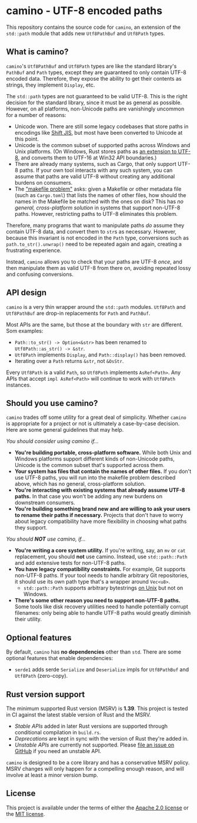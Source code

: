 # camino - UTF-8 encoded paths

This repository contains the source code for `camino`, an extension of the `std::path` module that adds new
`Utf8PathBuf` and `Utf8Path` types.

## What is camino?

`camino`'s `Utf8PathBuf` and `Utf8Path` types are like the standard library's `PathBuf` and `Path` types, except they
are guaranteed to only contain UTF-8 encoded data. Therefore, they expose the ability to get their
contents as strings, they implement `Display`, etc.

The `std::path` types are not guaranteed to be valid UTF-8. This is the right decision for the standard library,
since it must be as general as possible. However, on all platforms, non-Unicode paths are vanishingly uncommon for a
number of reasons:
* Unicode won. There are still some legacy codebases that store paths in encodings like [Shift JIS], but most
  have been converted to Unicode at this point.
* Unicode is the common subset of supported paths across Windows and Unix platforms. (On Windows, Rust stores paths
  as [an extension to UTF-8](https://simonsapin.github.io/wtf-8/), and converts them to UTF-16 at Win32
  API boundaries.)
* There are already many systems, such as Cargo, that only support UTF-8 paths. If your own tool interacts with any such
  system, you can assume that paths are valid UTF-8 without creating any additional burdens on consumers.
* The ["makefile problem"](https://www.mercurial-scm.org/wiki/EncodingStrategy#The_.22makefile_problem.22) asks: given a
  Makefile or other metadata file (such as `Cargo.toml`) that lists the names of other files, how should the names in
  the Makefile be matched with the ones on disk? This has *no general, cross-platform solution* in systems that support
  non-UTF-8 paths. However, restricting paths to UTF-8 eliminates this problem.

[Shift JIS]: https://en.wikipedia.org/wiki/Shift_JIS

Therefore, many programs that want to manipulate paths *do* assume they contain UTF-8 data, and convert them to `str`s
as  necessary. However, because this invariant is not encoded in the `Path` type, conversions such as
`path.to_str().unwrap()` need to be repeated again and again, creating a frustrating experience.

Instead, `camino` allows you to check that your paths are UTF-8 *once*, and then manipulate them
as valid UTF-8 from there on, avoiding repeated lossy and confusing conversions.

## API design

`camino` is a very thin wrapper around the `std::path` modules. `Utf8Path` and `Utf8PathBuf` are drop-in replacements
for `Path` and `PathBuf`.

Most APIs are the same, but those at the boundary with `str` are different. Som examples:
* `Path::to_str() -> Option<&str>` has been renamed to `Utf8Path::as_str() -> &str`.
* `Utf8Path` implements `Display`, and `Path::display()` has been removed.
* Iterating over a `Path` returns `&str`, not `&OsStr`.

Every `Utf8Path` is a valid `Path`, so `Utf8Path` implements `AsRef<Path>`. Any APIs that accept `impl AsRef<Path>`
will continue to work with `Utf8Path` instances.

## Should you use camino?

`camino` trades off some utility for a great deal of simplicity. Whether `camino` is appropriate for a project or not
is ultimately a case-by-case decision. Here are some general guidelines that may help.

*You should consider using camino if...*

* **You're building portable, cross-platform software.** While both Unix and Windows platforms support different kinds
  of non-Unicode paths, Unicode is the common subset that's supported across them.
* **Your system has files that contain the names of other files.** If you don't use UTF-8 paths, you will run into the
  makefile problem described above, which has no general, cross-platform solution.
* **You're interacting with existing systems that already assume UTF-8 paths.** In that case you won't be adding any new
  burdens on downstream consumers.
* **You're building something brand new and are willing to ask your users to rename their paths if necessary.** Projects
  that don't have to worry about legacy compatibility have more flexibility in choosing what paths they support.

*You should **NOT** use camino, if...*

* **You're writing a core system utility.** If you're writing, say, an `mv` or `cat` replacement, you should
  **not** use camino. Instead, use `std::path::Path` and add extensive tests for non-UTF-8 paths.
* **You have legacy compatibility constraints.** For example, Git supports non-UTF-8 paths. If your tool needs to handle
  arbitrary Git repositories, it should use its own path type that's a wrapper around `Vec<u8>`. 
  * `std::path::Path` supports arbitrary bytestrings [on Unix] but not on Windows.
* **There's some other reason you need to support non-UTF-8 paths.** Some tools like disk recovery utilities need to
  handle potentially corrupt filenames: only being able to handle UTF-8 paths would greatly diminish their utility.

[on Unix]: https://doc.rust-lang.org/std/os/unix/ffi/index.html

## Optional features

By default, `camino` has **no dependencies** other than `std`. There are some optional features that enable
dependencies:
* `serde1` adds serde `Serialize` and `Deserialize` impls for `Utf8PathBuf` and `Utf8Path` (zero-copy).

## Rust version support

The minimum supported Rust version (MSRV) is **1.39**. This project is tested in CI against the latest stable version of
Rust and the MSRV.
* *Stable APIs* added in later Rust versions are supported through conditional compilation in `build.rs`.
* *Deprecations* are kept in sync with the version of Rust they're added in.
* *Unstable APIs* are currently not supported. Please
  [file an issue on GitHub](https://github.com/sunshowers/camino/issues/new) if you need an unstable API.

`camino` is designed to be a core library and has a conservative MSRV policy. MSRV changes will only happen for
a compelling enough reason, and will involve at least a minor version bump.

## License

This project is available under the terms of either the [Apache 2.0 license](LICENSE-APACHE) or the [MIT
license](LICENSE-MIT).
